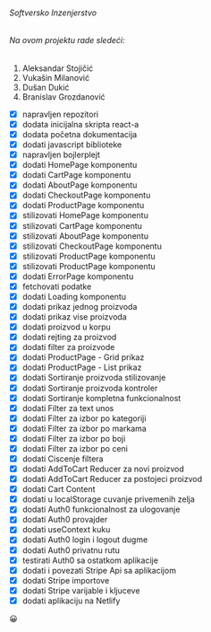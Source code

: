 ###### Softversko Inzenjerstvo
###### Na ovom projektu rade sledeći:
1. Aleksandar Stojičić
2. Vukašin Milanović
3. Dušan Dukić
4. Branislav Grozdanović

- [x] napravljen repozitori
- [x] dodata inicijalna skripta react-a
- [x] dodata početna dokumentacija
- [x] dodati javascript biblioteke
- [x] napravljen bojlerplejt
- [x] dodati HomePage komponentu
- [x] dodati CartPage komponentu
- [x] dodati AboutPage komponentu
- [x] dodati CheckoutPage komponentu
- [x] dodati ProductPage komponentu
- [x] stilizovati HomePage komponentu
- [x] stilizovati CartPage komponentu
- [x] stilizovati AboutPage komponentu
- [x] stilizovati CheckoutPage komponentu
- [x] stilizovati ProductPage komponentu
- [x] stilizovati ProductPage komponentu
- [x] dodati ErrorPage komponentu
- [x] fetchovati podatke
- [x] dodati Loading komponentu
- [x] dodati prikaz jednog proizvoda
- [x] dodati prikaz vise proizvoda
- [x] dodati proizvod u korpu
- [x] dodati rejting za proizvod
- [x] dodati filter za proizvode
- [x] dodati ProductPage - Grid prikaz
- [x] dodati ProductPage - List prikaz
- [x] dodati Sortiranje proizvoda stilizovanje
- [x] dodati Sortiranje proizvoda kontroler
- [x] dodati Sortiranje kompletna funkcionalnost
- [x] dodati Filter za text unos
- [x] dodati Filter za izbor po kategoriji
- [x] dodati Filter za izbor po markama
- [x] dodati Filter za izbor po boji
- [x] dodati Filter za izbor po ceni
- [x] dodati Ciscenje filtera
- [x] dodati AddToCart Reducer za novi proizvod
- [x] dodati AddToCart Reducer za postojeci proizvod
- [x] dodati Cart Content
- [x] dodati u localStorage cuvanje privemenih zelja
- [x] dodati Auth0 funkcionalnost za ulogovanje
- [x] dodati Auth0 provajder
- [x] dodati useContext kuku
- [x] dodati Auth0 login i logout dugme
- [x] dodati Auth0 privatnu rutu
- [x] testirati Auth0 sa ostatkom aplikacije
- [x] dodati i povezati Stripe Api sa aplikacijom
- [x] dodati Stripe importove
- [x] dodati Stripe varijable i kljuceve
- [x] dodati aplikaciju na Netlify

:grinning:
